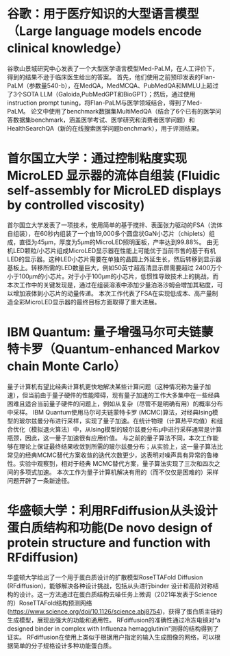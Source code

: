 # 谷歌：用于医疗知识的大型语言模型（Large language models encode clinical knowledge）
谷歌山景城研究中心发表了一个大型医学语言模型Med-PaLM，在人工评价下，得到的结果不逊于临床医生给出的答案。
首先，他们使用之前预印发表的Flan-PaLM（参数量540-b），在MedQA，MedMCQA、PubMedQA和MMLU上超过了3个SOTA LLM（Galoida,PubMedGPT和BioGPT）；然后，通过使用instruction prompt tuning，将Flan-PaLM与医学领域结合，得到了Med-PaLM。
论文中使用了benchmark数据集MultiMedQA（结合了6个已有的医学问答数据集benchmark，涵盖医学考试、医学研究和消费者医学问题）和HealthSearchQA（新的在线搜索医学问题benchmark），用于评测结果。

# 首尔国立大学：通过控制粘度实现 MicroLED 显示器的流体自组装 (Fluidic self-assembly for MicroLED displays by controlled viscosity)
首尔国立大学发表了一项技术，使用简单的基于搅拌、表面张力驱动的FSA（流体自组装），在60秒内组装了一个由19,000多个圆盘状GaN小芯片（chiplets）组成，直径为45μm，厚度为5μm的MicroLED照明面板，产率达到99.88%。
由无机LED颗粒/小芯片组成MicroLED显示器在性能上可能优于当前市售的基于有机LED的显示器。这种LED小芯片需要在单独的晶圆上外延生长，然后转移到显示器基板上。转移所需的LED数量巨大，例如50英寸超高清显示屏需要超过 2400万个小于100μm的小芯片。对于小于100μm的小芯片，低惯性导致技术上的挑战，而本次工作中的关键发现是，通过在组装溶液中添加少量泊洛沙姆会增加其粘度，可以增加液体到小芯片的动量传递。
本次工作代表了FSA在实现低成本、高产量制造全彩MicroLED显示器的最终目标方面取得了重大进展。

# IBM Quantum: 量子增强马尔可夫链蒙特卡罗（Quantum-enhanced Markov chain Monte Carlo）
量子计算机有望比经典计算机更快地解决某些计算问题（这种情况称为量子加速），但当前由于量子硬件的性能障碍，现有量子加速的工作大多集中在一些经典困难且适合当前量子硬件的问题上，例如从复杂（尽管不是明确有用）的概率分布中采样。
IBM Quantum使用马尔可夫链蒙特卡罗 (MCMC)算法，对经典Ising模型的玻尔兹曼分布进行采样，实现了量子加速。在统计物理（计算热平均值）和组合优化（模拟退火算法）中，从Ising模型的玻尔兹曼分布μ中进行采样通常是计算瓶颈，因此，这一量子加速很有应用价值。
与之前的量子算法不同，本次工作能够在理论上保证最终结果收敛到所需的玻尔兹曼分布；从实验上，这一量子算法比常见的经典MCMC替代方案收敛的迭代次数更少，这表明对噪声具有异常的鲁棒性。实验中观察到，相对于经典 MCMC替代方案，量子算法实现了三次和四次之间的多项式加速。
本次工作为量子计算机解决有用的（而不仅仅是困难的）采样问题开辟了一条新途径。

# 华盛顿大学：利用RFdiffusion从头设计蛋白质结构和功能(De novo design of protein structure and function with RFdiffusion)
华盛顿大学给出了一个用于蛋白质设计的扩散模型RoseTTAFold Diffusion (RFdiffusion)，能够解决各种设计挑战，包括从头进行binder 设计和高阶对称结构的设计。这一方法通过在蛋白质结构去噪任务上微调（2021年发表于Science的）RoseTTAFold结构预测网络(https://www.science.org/doi/10.1126/science.abj8754)，获得了蛋白质主链的生成模型，展现出强大的功能和通用性。
RFdiffusion的准确性通过冷冻电镜对“a designed binder in complex with Influenza hemagglutinin”测得的结构得到了证实。
RFdiffusion在使用上类似于根据用户指定的输入生成图像的网络，可以根据简单的分子规格设计多种功能蛋白质。
